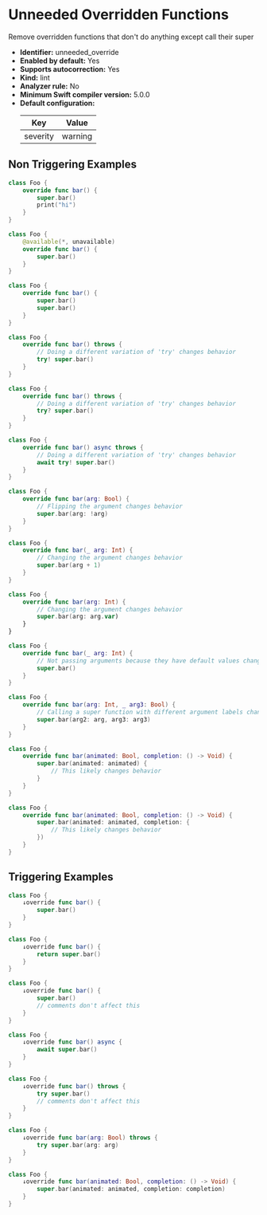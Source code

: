 # Unneeded Overridden Functions

Remove overridden functions that don't do anything except call their super

* **Identifier:** unneeded_override
* **Enabled by default:** Yes
* **Supports autocorrection:** Yes
* **Kind:** lint
* **Analyzer rule:** No
* **Minimum Swift compiler version:** 5.0.0
* **Default configuration:**
  <table>
  <thead>
  <tr><th>Key</th><th>Value</th></tr>
  </thead>
  <tbody>
  <tr>
  <td>
  severity
  </td>
  <td>
  warning
  </td>
  </tr>
  </tbody>
  </table>

## Non Triggering Examples

```swift
class Foo {
    override func bar() {
        super.bar()
        print("hi")
    }
}
```

```swift
class Foo {
    @available(*, unavailable)
    override func bar() {
        super.bar()
    }
}
```

```swift
class Foo {
    override func bar() {
        super.bar()
        super.bar()
    }
}
```

```swift
class Foo {
    override func bar() throws {
        // Doing a different variation of 'try' changes behavior
        try! super.bar()
    }
}
```

```swift
class Foo {
    override func bar() throws {
        // Doing a different variation of 'try' changes behavior
        try? super.bar()
    }
}
```

```swift
class Foo {
    override func bar() async throws {
        // Doing a different variation of 'try' changes behavior
        await try! super.bar()
    }
}
```

```swift
class Foo {
    override func bar(arg: Bool) {
        // Flipping the argument changes behavior
        super.bar(arg: !arg)
    }
}
```

```swift
class Foo {
    override func bar(_ arg: Int) {
        // Changing the argument changes behavior
        super.bar(arg + 1)
    }
}
```

```swift
class Foo {
    override func bar(arg: Int) {
        // Changing the argument changes behavior
        super.bar(arg: arg.var)
    }
}
```

```swift
class Foo {
    override func bar(_ arg: Int) {
        // Not passing arguments because they have default values changes behavior
        super.bar()
    }
}
```

```swift
class Foo {
    override func bar(arg: Int, _ arg3: Bool) {
        // Calling a super function with different argument labels changes behavior
        super.bar(arg2: arg, arg3: arg3)
    }
}
```

```swift
class Foo {
    override func bar(animated: Bool, completion: () -> Void) {
        super.bar(animated: animated) {
            // This likely changes behavior
        }
    }
}
```

```swift
class Foo {
    override func bar(animated: Bool, completion: () -> Void) {
        super.bar(animated: animated, completion: {
            // This likely changes behavior
        })
    }
}
```

## Triggering Examples

```swift
class Foo {
    ↓override func bar() {
        super.bar()
    }
}
```

```swift
class Foo {
    ↓override func bar() {
        return super.bar()
    }
}
```

```swift
class Foo {
    ↓override func bar() {
        super.bar()
        // comments don't affect this
    }
}
```

```swift
class Foo {
    ↓override func bar() async {
        await super.bar()
    }
}
```

```swift
class Foo {
    ↓override func bar() throws {
        try super.bar()
        // comments don't affect this
    }
}
```

```swift
class Foo {
    ↓override func bar(arg: Bool) throws {
        try super.bar(arg: arg)
    }
}
```

```swift
class Foo {
    ↓override func bar(animated: Bool, completion: () -> Void) {
        super.bar(animated: animated, completion: completion)
    }
}
```